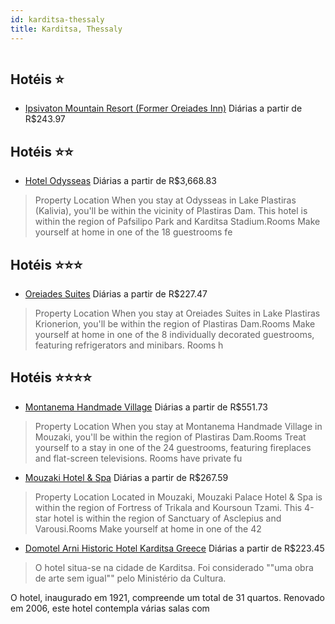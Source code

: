 ```yaml
---
id: karditsa-thessaly
title: Karditsa, Thessaly
---
```


<center><img src="https://assets.cosmos-data.com/1/03ac882e18d12eeeaeb747d9deaadf28/392108.jpg" alt="" /></center>


## Hotéis ⭐️

-    [Ipsivaton Mountain Resort (Former Oreiades Inn)](https://www.hurb.com/aud/https://www.hurb.com/hoteis/karditsa/ipsivaton-mountain-resort-former-oreiades-inn-JNP-JP338597?cmp=18055) Diárias a partir de R$243.97
   > 

## Hotéis ⭐️⭐️

-    [Hotel Odysseas](https://www.hurb.com/aud/https://www.hurb.com/hoteis/karditsa/hotel-odysseas-JNP-JP937038?cmp=18055) Diárias a partir de R$3,668.83
   > Property Location When you stay at Odysseas in Lake Plastiras (Kalivia), you&apos;ll be within the vicinity of Plastiras Dam. This hotel is within the region of Pafsilipo Park and Karditsa Stadium.Rooms Make yourself at home in one of the 18 guestrooms fe

## Hotéis ⭐️⭐️⭐️

-    [Oreiades Suites](https://www.hurb.com/aud/https://www.hurb.com/hoteis/karditsa/oreiades-suites-JNP-JP103554?cmp=18055) Diárias a partir de R$227.47
   > Property Location When you stay at Oreiades Suites in Lake Plastiras Krionerion, you&apos;ll be within the region of Plastiras Dam.Rooms Make yourself at home in one of the 8 individually decorated guestrooms, featuring refrigerators and minibars. Rooms h

## Hotéis ⭐️⭐️⭐️⭐️

-    [Montanema Handmade Village](https://www.hurb.com/aud/https://www.hurb.com/hoteis/karditsa/montanema-handmade-village-JNP-JP965493?cmp=18055) Diárias a partir de R$551.73
   > Property Location When you stay at Montanema Handmade Village in Mouzaki, you&apos;ll be within the region of Plastiras Dam.Rooms Treat yourself to a stay in one of the 24 guestrooms, featuring fireplaces and flat-screen televisions. Rooms have private fu
-    [Mouzaki Hotel & Spa](https://www.hurb.com/aud/https://www.hurb.com/hoteis/karditsa/mouzaki-hotel-spa-JNP-JP355613?cmp=18055) Diárias a partir de R$267.59
   > Property Location Located in Mouzaki, Mouzaki Palace Hotel &amp; Spa is within the region of Fortress of Trikala and Koursoun Tzami.  This 4-star hotel is within the region of Sanctuary of Asclepius and Varousi.Rooms Make yourself at home in one of the 42
-    [Domotel Arni Historic Hotel Karditsa Greece](https://www.hurb.com/aud/https://www.hurb.com/hoteis/karditsa/domotel-arni-historic-hotel-karditsa-greece-JNP-JP227942?cmp=18055) Diárias a partir de R$223.45
   > O hotel situa-se na cidade de Karditsa. Foi considerado &quot;&quot;uma obra de arte sem igual&quot;&quot; pelo Ministério da Cultura.

O hotel, inaugurado em 1921, compreende um total de 31 quartos. Renovado em 2006, este hotel contempla várias salas com
